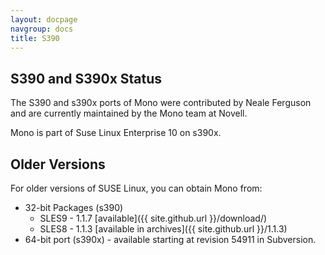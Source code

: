 ```yaml
---
layout: docpage
navgroup: docs
title: S390
---
```


S390 and S390x Status
---------------------

The S390 and s390x ports of Mono were contributed by Neale Ferguson and are currently maintained by the Mono team at Novell.

Mono is part of Suse Linux Enterprise 10 on s390x.

Older Versions
--------------

For older versions of SUSE Linux, you can obtain Mono from:

-   32-bit Packages (s390)
    -   SLES9 - 1.1.7 [available]({{ site.github.url }}/download/)
    -   SLES8 - 1.1.3 [available in archives]({{ site.github.url }}/1.1.3)
-   64-bit port (s390x) - available starting at revision 54911 in Subversion.


